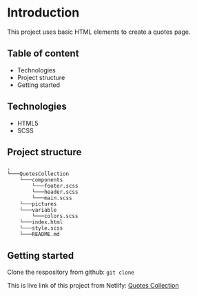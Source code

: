# Introduction
This project uses basic HTML elements to create a quotes page.

## Table of content
- Technologies
- Project structure
- Getting started

## Technologies 
- HTML5
- SCSS

## Project structure
```
.
└───QuotesCollection
    └───components
        └───footer.scss
        └───header.scss
        └───main.scss
    └───pictures
    └───variable
        └───colors.scss
    └───index.html
    └───style.scss
    └───README.md
```
## Getting started
Clone the respository from github: ```git clone```

This is live link of this project from Netlify: [Quotes Collection](https://quotescollection.netlify.app/)

<!---
To compile style.scss to style.css use this command: 
    sass --watch style.scss:style.css
--->
